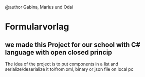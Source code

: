 @author Gabina, Marius und Odai
# Formularvorlag

## we made this Project for our school with C# language with open closed princip


The idea of the project is to put components in a list and serialize/deserialize it to/from xml, binary or json file on local pc
